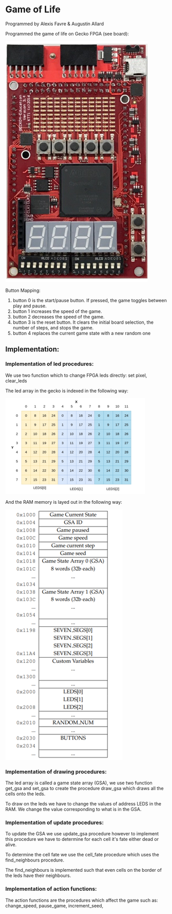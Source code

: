 # Game of Life

Programmed by Alexis Favre & Augustin Allard

Programmed the game of life on Gecko FPGA (see board):

![alt text](https://github.com/DiogoVDDC/Assembly_GameOfLife/blob/main/image_2021-11-29_211539.png)

Button Mapping:
1) button 0 is the start/pause button. If pressed, the game toggles between play and pause.
2) button 1 increases the speed of the game.
3) button 2 decreases the speed of the game.
4) button 3 is the reset button. It clears the initial board selection, the number of steps, and stops
the game.
5) button 4 replaces the current game state with a new random one


## Implementation:

### Implementation of led procedures:

We use two function which to change FPGA leds directly: set pixel, clear_leds

The led array in the gecko is indexed in the following way:

![alt text](https://github.com/DiogoVDDC/Assembly_GameOfLife/blob/main/led_array_indexing.png)

And the RAM memory is layed out in the following way: 

![alt text](https://github.com/DiogoVDDC/Assembly_GameOfLife/blob/main/RAM_memory_organization.png)

### Implementation of drawing procedures:

The led array is called a game state array (GSA), we use two function get_gsa and set_gsa to create the procedure draw_gsa which draws all the cells onto the leds.

To draw on the leds we have to change the values of address LEDS in the RAM. We change the value corresponding to what is in the GSA.

### Implementation of update procedures:

To update the GSA we use update_gsa procedure however to implement this procedure we have to determine for each cell it's fate either dead or alive.

To determine the cell fate we use the cell_fate procedure which uses the find_neighbours procedure.

The find_neighbours is implemented such that even cells on the border of the leds have their neighbours.

### Implementation of action functions:

The action functions are the procedures which affect the game such as: change_speed, pause_game, increment_seed, 
